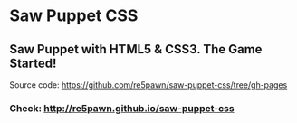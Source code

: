 # Saw Puppet CSS
## Saw Puppet with HTML5 &amp; CSS3. The Game Started!
Source code: https://github.com/re5pawn/saw-puppet-css/tree/gh-pages

### Check: http://re5pawn.github.io/saw-puppet-css
